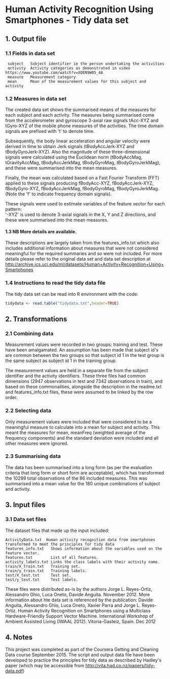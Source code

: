 # Human Activity Recognition Using Smartphones - Tidy data set

## 1. Output file

### 1.1 Fields in data set
```
 subject   Subject identifier ie the person undertaking the activities 
 activity  Activity categories as demonstrated in video https://www.youtube.com/watch?v=XOEN9W05_4A 
 measure   Measurement category 
 mean      Mean of the measurement values for this subject and activity 
```

### 1.2 Measures in data set
The created data set shows the summarised means of the measures for each subject and each activity. The measures being summarised come from the accelerometer and gyroscope 3-axial raw signals tAcc-XYZ and tGyro-XYZ of the mobile phone measures of the activities. The time domain signals are prefixed with 't' to denote time.

Subsequently, the body linear acceleration and angular velocity were derived in time to obtain Jerk signals (tBodyAccJerk-XYZ and tBodyGyroJerk-XYZ). Also the magnitude of these three-dimensional signals were calculated using the Euclidean norm (tBodyAccMag, tGravityAccMag, tBodyAccJerkMag, tBodyGyroMag, tBodyGyroJerkMag), and these were summarised into the mean measures.

Finally, the mean was calculated based on a Fast Fourier Transform (FFT)  applied to these signals producing fBodyAcc-XYZ, fBodyAccJerk-XYZ, fBodyGyro-XYZ, fBodyAccJerkMag, fBodyGyroMag, fBodyGyroJerkMag. (Note the 'f' to indicate frequency domain signals). 

These signals were used to estimate variables of the feature vector for each pattern:  
'-XYZ' is used to denote 3-axial signals in the X, Y and Z directions, and these were summarised into the mean measures.

#### 1.3 NB More details are available.

These descriptions are largely taken from the features_info.txt which also includes additional information about measures that were not considered meaningful for the required summaries and so were not included. For more details please refer to the original data set and data set description at http://archive.ics.uci.edu/ml/datasets/Human+Activity+Recognition+Using+Smartphones

### 1.4 Instructions to read the tidy data file
The tidy data set can be read into R environment with the code:
```r
tidydata <- read.table("tidydata.txt",header=TRUE)
```
 
 
## 2. Transformations

### 2.1 Combining data
Measurement values were recorded in two groups: training and test. These have been amalgamated. An assumption has been made that subject id's are common between the two groups so that subject id 1 in the test group is the same subject as subject id 1 in the training group.

The measurement values are held in a separate file from the subject identifier and the activity identifiers. These three files had common dimensions (2947 observations in test and 7342 observations in train), and based on these commonalities, alongside the description in the readme.txt and features_info.txt files, these were assumed to be linked by the row order.

### 2.2 Selecting data
Only measurement values were included that were considered to be a meaningful measure to calculate into a mean for subject and activity. This meant the measures for mean, meanFreq (weighted average of the frequency components) and the standard deviation were included and all other measures were ignored.

### 2.3 Summarising data
The data has been summarised into a long form (as per the evaluation criteria that long form or short form are acceptable), which has transformed the 10299 total observations of the 86 included measures. This was summarised into a mean value for the 180 unique combinations of subject and activity.

 
## 3. Input files

### 3.1 Data set files 

The dataset files that made up the input included:
```
ActivityData.txt  Human activity recognition data from smartphones transformed to meet the principles for tidy data
features_info.txt   Shows information about the variables used on the feature vector.
features.txt        List of all features.
activity_labels.txt Links the class labels with their activity name.
train/X_train.txt   Training set.
train/y_train.txt   Training labels.
test/X_test.txt     Test set.
test/y_test.txt     Test labels.
```

These files were distributed as-is by the authors Jorge L. Reyes-Ortiz, Alessandro Ghio, Luca Oneto, Davide Anguita. November 2012. More information about hte data set is referenced by the publication:
Davide Anguita, Alessandro Ghio, Luca Oneto, Xavier Parra and Jorge L. Reyes-Ortiz. Human Activity Recognition on Smartphones using a Multiclass Hardware-Friendly Support Vector Machine. International Workshop of Ambient Assisted Living (IWAAL 2012). Vitoria-Gasteiz, Spain. Dec 2012

## 4. Notes
This project was completed as part of the Coursera Getting and Cleaning Data course September 2015. The script and output data file have been developed to practice the principles for tidy data as described by Hadley's paper (which may be accessible from http://vita.had.co.nz/papers/tidy-data.pdf)
